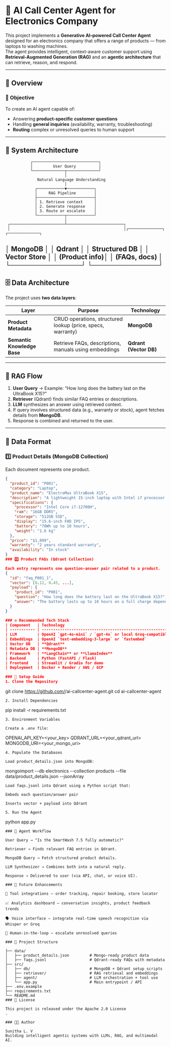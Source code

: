 # 🤖 AI Call Center Agent for Electronics Company

This project implements a **Generative AI–powered Call Center Agent** designed for an electronics company that offers a range of products — from laptops to washing machines.  
The agent provides intelligent, context-aware customer support using **Retrieval-Augmented Generation (RAG)** and an **agentic architecture** that can retrieve, reason, and respond.

---

## 🧩 Overview

### 🎯 Objective
To create an AI agent capable of:
- Answering **product-specific customer questions**
- Handling **general inquiries** (availability, warranty, troubleshooting)
- **Routing** complex or unresolved queries to human support

---

## 🧱 System Architecture

               ┌─────────────────────────────┐
               │         User Query          │
               └──────────────┬──────────────┘
                              │
                  Natural Language Understanding
                              │
                 ┌────────────▼────────────┐
                 │     RAG Pipeline        │
                 ├─────────────────────────┤
                 │ 1. Retrieve context     │
                 │ 2. Generate response    │
                 │ 3. Route or escalate    │
                 └────────────┬────────────┘
                              │
     ┌────────────────────────┴─────────────────────────┐
     │                                                  │┌───────────────┐ ┌──────────────┐
│ MongoDB │ │ Qdrant │
│ Structured DB │ │ Vector Store │
│ (Product info)│ │ (FAQs, docs) │
└───────────────┘ └──────────────┘
---

## 🗄️ Data Architecture

The project uses **two data layers**:

| Layer | Purpose | Technology |
|-------|----------|-------------|
| **Product Metadata** | CRUD operations, structured lookup (price, specs, warranty) | **MongoDB** |
| **Semantic Knowledge Base** | Retrieve FAQs, descriptions, manuals using embeddings | **Qdrant (Vector DB)** |

---

## 🧠 RAG Flow

1. **User Query** → Example: “How long does the battery last on the UltraBook X15?”
2. **Retriever** (Qdrant) finds similar FAQ entries or descriptions.
3. **LLM** synthesizes an answer using retrieved context.
4. If query involves structured data (e.g., warranty or stock), agent fetches details from **MongoDB**.
5. Response is combined and returned to the user.

---

## 🧾 Data Format

### 1️⃣ Product Details (MongoDB Collection)
Each document represents one product.

```json
{
  "product_id": "P001",
  "category": "Laptop",
  "product_name": "ElectroMax UltraBook X15",
  "description": "A lightweight 15-inch laptop with Intel i7 processor and 16GB RAM.",
  "specifications": {
    "processor": "Intel Core i7-12700H",
    "ram": "16GB DDR5",
    "storage": "512GB SSD",
    "display": "15.6-inch FHD IPS",
    "battery": "70Wh up to 10 hours",
    "weight": "1.6 kg"
  },
  "price": "$1,099",
  "warranty": "2 years standard warranty",
  "availability": "In stock"
}
### 2️⃣ Product FAQs (Qdrant Collection)

Each entry represents one question-answer pair related to a product.
{
  "id": "faq_P001_1",
  "vector": [0.12, 0.45, ...],
  "payload": {
    "product_id": "P001",
    "question": "How long does the battery last on the UltraBook X15?",
    "answer": "The battery lasts up to 10 hours on a full charge depending on usage."
  }
}

### ⚙️ Recommended Tech Stack
| Component   | Technology                                                     |
| ----------- | -------------------------------------------------------------- |
| LLM         | OpenAI `gpt-4o-mini` / `gpt-4o` or local Groq-compatible model |
| Embeddings  | OpenAI `text-embedding-3-large` or `fastembed`                 |
| Vector DB   | **Qdrant**                                                     |
| Metadata DB | **MongoDB**                                                    |
| Framework   | **LangChain** or **LlamaIndex**                                |
| Backend     | Python (FastAPI / Flask)                                       |
| Frontend    | Streamlit / Gradio for demo                                    |
| Deployment  | Docker + Render / AWS / GCP                                    |

### 🧰 Setup Guide
1. Clone the Repository
```
git clone https://github.com/<your-username>/ai-callcenter-agent.git
cd ai-callcenter-agent
```
2. Install Dependencies
```
pip install -r requirements.txt
```
3. Environment Variables

Create a .env file:
```
OPENAI_API_KEY=<your_key>
QDRANT_URL=<your_qdrant_url>
MONGODB_URI=<your_mongo_uri>
```
4. Populate the Databases

Load product_details.json into MongoDB:
```
mongoimport --db electronics --collection products --file data/product_details.json --jsonArray
```
Load faqs.jsonl into Qdrant using a Python script that:

Embeds each question/answer pair

Inserts vector + payload into Qdrant

5. Run the Agent
```
python app.py
```
### 🧠 Agent Workflow

User Query → "Is the SmartWash 7.5 fully automatic?"

Retriever → Finds relevant FAQ entries in Qdrant.

MongoDB Query → Fetch structured product details.

LLM Synthesizer → Combines both into a natural reply.

Response → Delivered to user (via API, chat, or voice UI).

### 🧩 Future Enhancements

🔧 Tool integrations — order tracking, repair booking, store locator

📈 Analytics dashboard — conversation insights, product feedback trends

🗣️ Voice interface — integrate real-time speech recognition via Whisper or Groq

🤝 Human-in-the-loop — escalate unresolved queries

### 📂 Project Structure

├── data/
│   ├── product_details.json         # Mongo-ready product data
│   ├── faqs.jsonl                   # Qdrant-ready FAQs with metadata
├── src/
│   ├── db/                          # MongoDB + Qdrant setup scripts
│   ├── retriever/                   # RAG retrieval and embeddings
│   ├── agent/                       # LLM orchestration + tool use
│   └── app.py                       # Main entrypoint / API
├── .env.example
├── requirements.txt
└── README.md
### 🧩 License

This project is released under the Apache 2.0 License
.

### 👩‍💻 Author

Sunitha L. V
Building intelligent agentic systems with LLMs, RAG, and multimodal AI.
